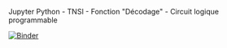 Jupyter Python - TNSI - Fonction "Décodage" - Circuit logique programmable
 
 [![Binder](https://mybinder.org/badge_logo.svg)](https://mybinder.org/v2/gh/WebGE/pldpy.git/master)
